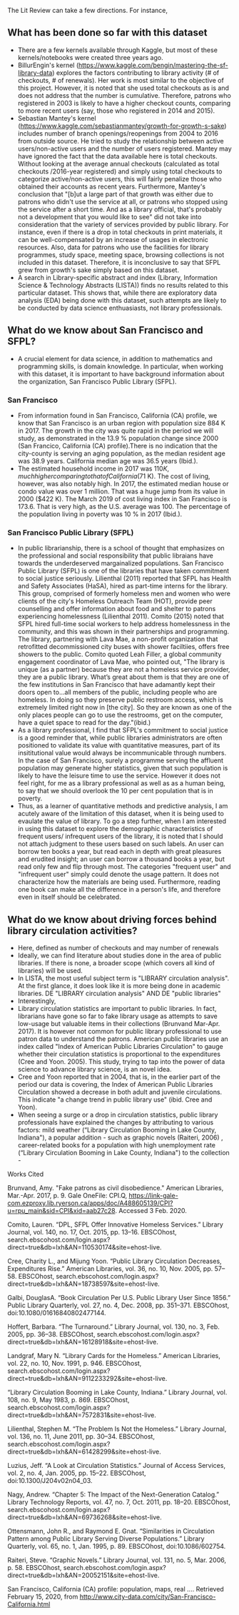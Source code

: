 The Lit Review can take a few directions. For instance,
## What has been done so far with this dataset
* There are a few kernels available through Kaggle, but most of these kernels/notebooks were created three years ago. 
* BillurEngin's kernel (https://www.kaggle.com/bengin/mastering-the-sf-library-data) explores the factors contributing to library activity (# of checkouts, # of renewals). Her work is most similar to the objective of this project. However, it is noted that she used total checkouts as is and does not address that the number is cumulative. Therefore, patrons who registered in 2003 is likely to have a higher checkout counts, comparing to more recent users (say, those who registered in 2014 and 2015). 
* Sebastian Mantey's kernel (https://www.kaggle.com/sebastianmantey/growth-for-growth-s-sake) includes number of branch openings/reopenings from 2004 to 2016 from outside source. He tried to study the relationship between active users/non-active users and the number of users registered. Mantey may have ignored the fact that the data available here is total checkouts. Without looking at the average annual checkouts (calculated as total checkouts /2016-year registered) and simply using total checkouts to categorize active/non-active users, this will fairly penalize those who obtained their accounts as recent years. Furthermore, Mantey's conclusion that "[b]ut a large part of that growth was either due to patrons who didn't use the service at all, or patrons who stopped using the service after a short time. And as a library official, that's probably not a development that you would like to see" did not take into consideration that the variety of services provided by public library. For instance, even if there is a drop in total checkouts in print materials, it can be well-compensated by an increase of usages in electronic resources. Also, data for patrons who use the facilities for library programmes, study space, meeting space, browsing collections is not included in this dataset. Therefore, it is inconclusive to say that SFPL grew from growth's sake simply based on this dataset. 
* A search in Library-specific abstract and index (Library, Information Science & Technology Abstracts (LISTA)) finds no results related to this particular dataset. This shows that, while there are exploratory data analysis (EDA) being done with this dataset, such attempts are likely to be conducted by data science enthuasiasts, not library professionals.
## What do we know about San Francisco and SFPL? 
* A crucial element for data science, in addition to mathematics and programming skills, is domain knowledge. In particular, when working with this dataset,  it is important to have background information about the organization, San Francisco Public Library (SFPL). 
### San Francisco
* From information found in San Francisco, California (CA) profile, we know that San Francisco is an urban region with  population size 884 K in 2017. The growth in the city was quite rapid in the period we will study, as demonstrated in the 13.9 % population change since 2000 (San Francico, California (CA) profile).There is no indication that the city-county is serving an aging population, as the median resident age was 38.9 years. California median age was 36.5 years (Ibid.).
* The estimated household income in 2017 was $110 K, much higher comparing to that of California ($71 K). The cost of living, however, was also notably high. In 2017, the estimated median house or condo value was over 1 million. That was a huge jump from its value in 2000 ($422 K). The March 2019 of cost living index in San Francisco is 173.6. That is very high, as the U.S. average was 100. The percentage of the population living in poverty was 10 % in 2017 (Ibid.).  
### San Francisco Public Library (SFPL) 
* In public librarianship, there is a school of thought that emphasizes on  the professional and social responsibility that public libraians have towards the underdeserved margainalized populations. San Francisco Public Library (SFPL) is one of the libraries that have taken commitment to social justice seriously. Lilienthal (2011) reported that SFPL has Health and Safety Associates (HaSA), hired as part-time interns for the library. This group, comprised of formerly homeless men and women who were clients of the city's Homeless Outreach Team (HOT), provide peer counselling and offer information about food and shelter to patrons experiencing homelessness (Lilienthal 2011). Comito (2015) noted that SFPL hired full-time social workers to help address homelessness in the community, and this was shown in their partnerships and programming. The library, partnering with Lava Mae, a non-profit organization that retrofitted decommissioned city buses with shower faciltiies, offers free showers to the public. Comito quoted Leah Filler, a global community engagement coordinator of Lava Mae, who pointed out, "The library is unique (as a partner) because they are not a homeless service provider, they are a public library. What’s great about them is that they are one of the few institutions in San Francisco that have adamantly kept their doors open to...all members of the public, including people who are homeless. In doing so they preserve
public restroom access, which is extremely limited right now in [the city]. So they are known as one of the only places people can go to use the restrooms, get on the computer, have a quiet space to read for the day."(ibid.)
* As a library professional, I find that SFPL's commitment to social justice is a good reminder that, while public libraries administrators are often positioned to validate its value with quantitative measures, part of its insititutional value would always be incommunicable through numbers. In the case of San Francisco, surely a programme serving the affluent population may generate higher statistics, given that such population is likely to have the leisure time to use the service. However it does not feel right, for me as a library professional as well as as a human being, to say that we should overlook the 10 per cent population that is in poverty.
* Thus, as a learner of quantitative methods and predictive analysis, I am acutely aware of the limitation of this dataset, when it is being used to evaulate the value of library. To go a step further, when I am interested in using this dataset to explore the demographic characteristics of frequent users/ infrequent users of the library, it is noted that I should not attach judgment to these users based on such labels. An user can borrow ten books a year, but read each in depth with great pleasures and erudited insight; an user can borrow a thousand books a year, but read only few and flip through most. The categories "frequent user" and "infrequent user" simply could denote the usage pattern. It does not characterize how the materials are being used. Furthermore, reading one book can make all the difference in a person's life, and therefore even in itself should be celebrated. 
 
## What do we know about driving forces behind library circulation activities? 
* Here, defined as number of checkouts and may number of renewals
* Ideally, we can find literature about studies done in the area of public libraries. If there is none, a broader scope (which covers all kind of libraries) will be used. 
* In LISTA, the most useful subject term is "LIBRARY circulation analysis". At the first glance, it does look like it is more being done in academic libraries. 	DE "LIBRARY circulation analysis" AND DE "public libraries" 
* Interestingly, 
* Library circulation statistics are important to public libraries. In fact, librarians have gone so far to fake library usage as attempts to save low-usage but valuable items in their collections (Brunvand Mar-Apr. 2017). It is however not common for public library professional to use patron data to understand the patrons.  American public libraries use an index called "Index of American Public Libraries Circulation" to gauge whether their circulation statistics is proportional to the expenditures (Cree and Yoon. 2005). This study, trying to tap into the power of data science to advance library science, is an novel idea. 
* Cree and Yoon reported that in 2004, that is, in the earlier part of the period our data is covering, the Index of American Public Libraries Circulation showed a decrease in both adult and juvenile circulations. This indicate "a change trend in public library use" (ibid. Cree and Yoon). 
* When seeing a surge or a drop in circulation statistics, public library professionals have explained the changes by attributing to various factors: mild weather (“Library Circulation Booming in Lake County, Indiana"), a popular addition - such as graphic novels (Raiteri, 2006) , career-related books for a population with high unemployment rate (“Library Circulation Booming in Lake County, Indiana") to the collection - 

Works Cited

Brunvand, Amy. "Fake patrons as civil disobedience." American Libraries, Mar.-Apr. 2017, p. 9. Gale OneFile: CPI.Q, https://link-gale-com.ezproxy.lib.ryerson.ca/apps/doc/A488605139/CPI?u=rpu_main&sid=CPI&xid=aab27c28. Accessed 3 Feb. 2020.

Comito, Lauren. “DPL, SFPL Offer Innovative Homeless Services.” Library Journal, vol. 140, no. 17, Oct. 2015, pp. 13–16. EBSCOhost, search.ebscohost.com/login.aspx?direct=true&db=lxh&AN=110530174&site=ehost-live.

Cree, Charity L., and Mijung Yoon. “Public Library Circulation Decreases, Expenditures Rise.” American Libraries, vol. 36, no. 10, Nov. 2005, pp. 57–58. EBSCOhost, search.ebscohost.com/login.aspx?direct=true&db=lxh&AN=18738597&site=ehost-live.

Galbi, DouglasA. “Book Circulation Per U.S. Public Library User Since 1856.” Public Library Quarterly, vol. 27, no. 4, Dec. 2008, pp. 351–371. EBSCOhost, doi:10.1080/01616840802477144.

Hoffert, Barbara. “The Turnaround.” Library Journal, vol. 130, no. 3, Feb. 2005, pp. 36–38. EBSCOhost, search.ebscohost.com/login.aspx?direct=true&db=lxh&AN=16128918&site=ehost-live.

Landgraf, Mary N. “Library Cards for the Homeless.” American Libraries, vol. 22, no. 10, Nov. 1991, p. 946. EBSCOhost, search.ebscohost.com/login.aspx?direct=true&db=lxh&AN=9112233292&site=ehost-live.

“Library Circulation Booming in Lake County, Indiana.” Library Journal, vol. 108, no. 9, May 1983, p. 869. EBSCOhost, search.ebscohost.com/login.aspx?direct=true&db=lxh&AN=7572831&site=ehost-live.

Lilienthal, Stephen M. “The Problem Is Not the Homeless.” Library Journal, vol. 136, no. 11, June 2011, pp. 30–34. EBSCOhost, search.ebscohost.com/login.aspx?direct=true&db=lxh&AN=61428299&site=ehost-live.

Luzius, Jeff. “A Look at Circulation Statistics.” Journal of Access Services, vol. 2, no. 4, Jan. 2005, pp. 15–22. EBSCOhost, doi:10.1300/J204v02n04_03.

Nagy, Andrew. “Chapter 5: The Impact of the Next-Generation Catalog.” Library Technology Reports, vol. 47, no. 7, Oct. 2011, pp. 18–20. EBSCOhost, search.ebscohost.com/login.aspx?direct=true&db=lxh&AN=69736268&site=ehost-live.

Ottensmann, John R., and Raymond E. Gnat. “Similarities in Circulation Pattern among Public Library Serving Diverse Populations.” Library Quarterly, vol. 65, no. 1, Jan. 1995, p. 89. EBSCOhost, doi:10.1086/602754.

Raiteri, Steve. “Graphic Novels.” Library Journal, vol. 131, no. 5, Mar. 2006, p. 58. EBSCOhost, search.ebscohost.com/login.aspx?direct=true&db=lxh&AN=20052151&site=ehost-live.

San Francisco, California (CA) profile: population, maps, real .... Retrieved February 15, 2020, from http://www.city-data.com/city/San-Francisco-California.html
